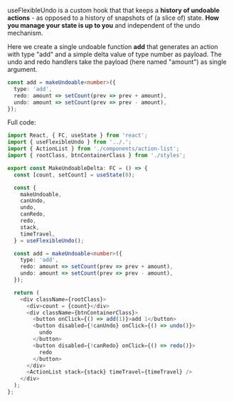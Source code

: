 useFlexibleUndo is a custom hook that that keeps a **history of undoable actions** - as opposed to a history of snapshots of (a slice of) state. **How you manage your state is up to you** and independent of the undo mechanism.

Here we create a single undoable function **add** that generates an action with type "add" and a simple delta value of type number as payload. The undo and redo handlers take the payload (here named "amount") as single argument.

```typescript
const add = makeUndoable<number>({
  type: 'add',
  redo: amount => setCount(prev => prev + amount),
  undo: amount => setCount(prev => prev - amount),
});
```

Full code:

```typescript
import React, { FC, useState } from 'react';
import { useFlexibleUndo } from '../.';
import { ActionList } from './components/action-list';
import { rootClass, btnContainerClass } from './styles';

export const MakeUndoableDelta: FC = () => {
  const [count, setCount] = useState(0);

  const {
    makeUndoable,
    canUndo,
    undo,
    canRedo,
    redo,
    stack,
    timeTravel,
  } = useFlexibleUndo();

  const add = makeUndoable<number>({
    type: 'add',
    redo: amount => setCount(prev => prev + amount),
    undo: amount => setCount(prev => prev - amount),
  });

  return (
    <div className={rootClass}>
      <div>count = {count}</div>
      <div className={btnContainerClass}>
        <button onClick={() => add(1)}>add 1</button>
        <button disabled={!canUndo} onClick={() => undo()}>
          undo
        </button>
        <button disabled={!canRedo} onClick={() => redo()}>
          redo
        </button>
      </div>
      <ActionList stack={stack} timeTravel={timeTravel} />
    </div>
  );
};
```
